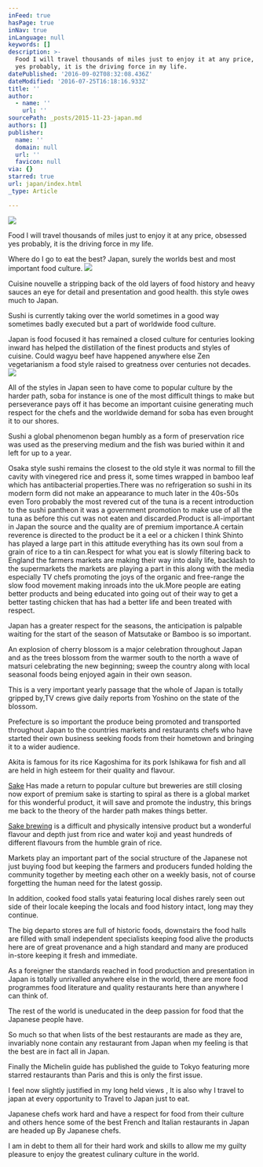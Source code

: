 ```yaml
---
inFeed: true
hasPage: true
inNav: true
inLanguage: null
keywords: []
description: >-
  Food I will travel thousands of miles just to enjoy it at any price, obsessed
  yes probably, it is the driving force in my life.
datePublished: '2016-09-02T08:32:08.436Z'
dateModified: '2016-07-25T16:18:16.933Z'
title: ''
author:
  - name: ''
    url: ''
sourcePath: _posts/2015-11-23-japan.md
authors: []
publisher:
  name: ''
  domain: null
  url: ''
  favicon: null
via: {}
starred: true
url: japan/index.html
_type: Article

---
```

![](https://s3-us-west-2.amazonaws.com/the-grid-img/p/7ed0e0061e8d1b78051cbf008b333872e9fed405.jpg)

Food I will travel thousands of miles just to enjoy it at any price, obsessed yes probably, it is the driving force in my life.

Where do I go to eat the best? Japan, surely the worlds best and most important food culture.
![](https://the-grid-user-content.s3-us-west-2.amazonaws.com/4ce30481-c9b2-43ca-b5e5-7f44e3be2dad.jpg)

Cuisine nouvelle a stripping back of the old layers of food history and heavy sauces an eye for detail and presentation and good health. this style owes much to Japan.

Sushi is currently taking over the world sometimes in a good way sometimes badly executed but a part of worldwide food culture.

Japan is food focused it has remained a closed culture for centuries looking inward has helped the distillation of the finest products and styles of cuisine. Could wagyu beef have happened anywhere else Zen vegetarianism a food style raised to greatness over centuries not decades.
![](https://the-grid-user-content.s3-us-west-2.amazonaws.com/66b694d7-e021-4637-99c8-dfca5ac070fa.jpg)

All of the styles in Japan seen to have come to popular culture by the harder path, soba for instance is one of the most difficult things to make but perseverance pays off it has become an important cuisine generating much respect for the chefs and the worldwide demand for soba has even brought it to our shores.

Sushi a global phenomenon began humbly as a form of preservation rice was used as the preserving medium and the fish was buried within it and left for up to a year.

Osaka style sushi remains the closest to the old style it was normal to fill the cavity with vinegered rice and press it, some times wrapped in bamboo leaf which has antibacterial properties.There was no refrigeration so sushi in its modern form did not make an appearance to much later in the 40s-50s even Toro probably the most revered cut of the tuna is a recent introduction to the sushi pantheon it was a government promotion to make use of all the tuna as before this cut was not eaten and discarded.Product is all-important in Japan the source and the quality are of premium importance.A certain reverence is directed to the product be it a eel or a chicken I think Shinto has played a large part in this attitude everything has its own soul from a grain of rice to a tin can.Respect for what you eat is slowly filtering back to England the farmers markets are making their way into daily life, backlash to the supermarkets the markets are playing a part in this along with the media especially TV chefs promoting the joys of the organic and free-range the slow food movement making inroads into the uk.More people are eating better products and being educated into going out of their way to get a better tasting chicken that has had a better life and been treated with respect.

Japan has a greater respect for the seasons, the anticipation is palpable waiting for the start of the season of Matsutake or Bamboo is so important.

An explosion of cherry blossom is a major celebration throughout Japan and as the trees blossom from the warmer south to the north a wave of matsuri celebrating the new beginning; sweep the country along with local seasonal foods being enjoyed again in their own season.

This is a very important yearly passage that the whole of Japan is totally gripped by,TV crews give daily reports from Yoshino on the state of the blossom.

Prefecture is so important the produce being promoted and transported throughout Japan to the countries markets and restaurants chefs who have started their own business seeking foods from their hometown and bringing it to a wider audience.

Akita is famous for its rice Kagoshima for its pork Ishikawa for fish and all are held in high esteem for their quality and flavour.

[Sake][0] Has made a return to popular culture but breweries are still closing now export of premium sake is starting to spiral as there is a global market for this wonderful product, it will save and promote the industry, this brings me back to the theory of the harder path makes things better.

[Sake brewing][1] is a difficult and physically intensive product but a wonderful flavour and depth just from rice and water koji and yeast hundreds of different flavours from the humble grain of rice.

Markets play an important part of the social structure of the Japanese not just buying food but keeping the farmers and producers funded holding the community together by meeting each other on a weekly basis, not of course forgetting the human need for the latest gossip.

In addition, cooked food stalls yatai featuring local dishes rarely seen out side of their locale keeping the locals and food history intact, long may they continue.

The big departo stores are full of historic foods, downstairs the food halls are filled with small independent specialists keeping food alive the products here are of great provenance and a high standard and many are produced in-store keeping it fresh and immediate.

As a foreigner the standards reached in food production and presentation in Japan is totally unrivalled anywhere else in the world, there are more food programmes food literature and quality restaurants here than anywhere I can think of.

The rest of the world is uneducated in the deep passion for food that the Japanese people have.

So much so that when lists of the best restaurants are made as they are, invariably none contain any restaurant from Japan when my feeling is that the best are in fact all in Japan.

Finally the Michelin guide has published the guide to Tokyo featuring more starred restaurants than Paris and this is only the first issue.

I feel now slightly justified in my long held views , It is also why I travel to japan at every opportunity to Travel to Japan just to eat.

Japanese chefs work hard and have a respect for food from their culture and others hence some of the best French and Italian restaurants in Japan are headed up By Japanese chefs.

I am in debt to them all for their hard work and skills to allow me my guilty pleasure to enjoy the greatest culinary culture in the world.

[0]: http://www.britishsakeassociation.com/
[1]: http://www.sake-tamagawa.com/english/